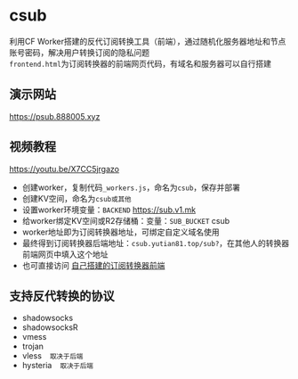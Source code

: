 # csub
利用CF Worker搭建的反代订阅转换工具（前端），通过随机化服务器地址和节点账号密码，解决用户转换订阅的隐私问题  
`frontend.html`为订阅转换器的前端网页代码，有域名和服务器可以自行搭建  
## 演示网站  
https://psub.888005.xyz  
## 视频教程  
https://youtu.be/X7CC5jrgazo  
- 创建worker，复制代码`_workers.js`，命名为`csub`，保存并部署  
- 创建KV空间，命名为`csub或其他`  
- 设置worker环境变量：`BACKEND`  https://sub.v1.mk  
- 给worker绑定KV空间或R2存储桶：变量：`SUB_BUCKET`  csub
- worker地址即为订阅转换器地址，可绑定自定义域名使用
- 最终得到订阅转换器后端地址：`csub.yutian81.top/sub?`，在其他人的转换器前端网页中填入这个地址  
- 也可直接访问 [自己搭建的订阅转换器前端](https://csub.yutian81.top)
## 支持反代转换的协议
- shadowsocks  
- shadowsocksR  
- vmess  
- trojan  
- vless  &ensp;  `取决于后端 `
- hysteria  &ensp;  `取决于后端`  
